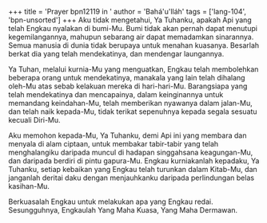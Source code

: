 +++
title = 'Prayer bpn12119 in '
author = 'Bahá'u'lláh'
tags = ['lang-104', 'bpn-unsorted']
+++
Aku tidak mengetahui, Ya Tuhanku, apakah Api yang telah Engkau nyalakan di bumi-Mu. Bumi tidak akan pernah dapat menutupi kegemilangannya, mahupun sebarang air dapat memadamkan sinarannya. Semua manusia di dunia tidak berupaya untuk menahan kuasanya. Besarlah berkat dia yang telah mendekatinya, dan mendengar laungannya.

Ya Tuhan, melalui kurnia-Mu yang menguatkan, Engkau telah membolehkan beberapa orang untuk mendekatinya, manakala yang lain telah dihalang oleh-Mu atas sebab kelakuan mereka di hari-hari-Mu. Barangsiapa yang telah mendekatinya dan mencapainya, dalam keinginannya untuk memandang keindahan-Mu, telah memberikan nyawanya dalam jalan-Mu, dan telah naik kepada-Mu, tidak terikat sepenuhnya kepada segala sesuatu kecuali Diri-Mu.

Aku memohon kepada-Mu, Ya Tuhanku, demi Api ini yang membara dan menyala di alam ciptaan, untuk membakar tabir-tabir yang telah menghalangiku daripada muncul di hadapan singgahsana keagungan-Mu, dan daripada berdiri di pintu gapura-Mu. Engkau kurniakanlah kepadaku, Ya Tuhanku, setiap kebaikan yang Engkau telah turunkan dalam Kitab-Mu, dan janganlah deritai daku dengan menjauhkanku daripada perlindungan belas kasihan-Mu.

Berkuasalah Engkau untuk melakukan apa yang Engkau redai. Sesungguhnya, Engkaulah Yang Maha Kuasa, Yang Maha Dermawan.

